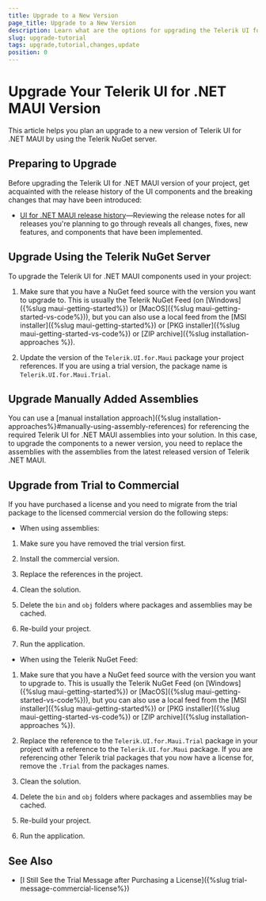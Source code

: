 ```yaml
---
title: Upgrade to a New Version
page_title: Upgrade to a New Version
description: Learn what are the options for upgrading the Telerik UI for .NET MAUI packages to a new version.
slug: upgrade-tutorial
tags: upgrade,tutorial,changes,update
position: 0
---
```


# Upgrade Your Telerik UI for .NET MAUI Version

This article helps you plan an upgrade to a new version of Telerik UI for .NET MAUI by using the Telerik NuGet server.

## Preparing to Upgrade

Before upgrading the Telerik UI for .NET MAUI version of your project, get acquainted with the release history of the UI components and the breaking changes that may have been introduced:

* <a href="https://www.telerik.com/support/whats-new/maui-ui/release-history" target="_blank">UI for .NET MAUI release history</a>&mdash;Reviewing the release notes for all releases you're planning to go through reveals all changes, fixes, new features, and components that have been implemented.

## Upgrade Using the Telerik NuGet Server

To upgrade the Telerik UI for .NET MAUI components used in your project:

1. Make sure that you have a NuGet feed source with the version you want to upgrade to. This is usually the Telerik NuGet Feed (on [Windows]({%slug maui-getting-started%}) or [MacOS]({%slug maui-getting-started-vs-code%})), but you can also use a local feed from the [MSI installer]({%slug maui-getting-started%}) or [PKG installer]({%slug maui-getting-started-vs-code%}) or [ZIP archive]({%slug installation-approaches %}).

1. Update the version of the `Telerik.UI.for.Maui` package your project references. If you are using a trial version, the package name is `Telerik.UI.for.Maui.Trial`.

## Upgrade Manually Added Assemblies

You can use a [manual installation approach]({%slug installation-approaches%}#manually-using-assembly-references) for referencing the required Telerik UI for .NET MAUI assemblies into your solution. In this case, to upgrade the components to a newer version, you need to replace the assemblies with the assemblies from the latest released version of Telerik .NET MAUI.

## Upgrade from Trial to Commercial

If you have purchased a license and you need to migrate from the trial package to the licensed commercial version do the following steps:

* When using assemblies:

1. Make sure you have removed the trial version first.

1. Install the commercial version.

1. Replace the references in the project.

1. Clean the solution.

1. Delete the `bin` and `obj` folders where packages and assemblies may be cached.

1. Re-build your project.

1. Run the application.

* When using the Telerik NuGet Feed:

1. Make sure that you have a NuGet feed source with the version you want to upgrade to. This is usually the Telerik NuGet Feed (on [Windows]({%slug maui-getting-started%}) or [MacOS]({%slug maui-getting-started-vs-code%})), but you can also use a local feed from the [MSI installer]({%slug maui-getting-started%}) or [PKG installer]({%slug maui-getting-started-vs-code%}) or [ZIP archive]({%slug installation-approaches %}).

1. Replace the reference to the `Telerik.UI.for.Maui.Trial` package in your project with a reference to the `Telerik.UI.for.Maui` package. If you are referencing other Telerik trial packages that you now have a license for, remove the `.Trial` from the packages names.

1. Clean the solution.

1. Delete the `bin` and `obj` folders where packages and assemblies may be cached.

1. Re-build your project.

1. Run the application.

## See Also

- [I Still See the Trial Message after Purchasing a License]({%slug trial-message-commercial-license%})
